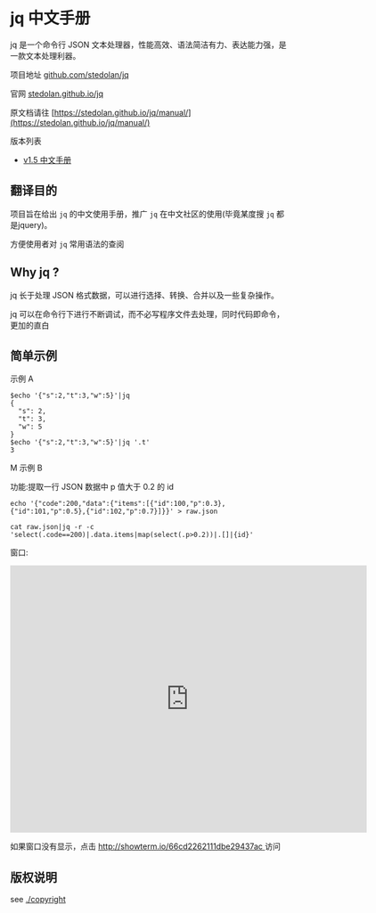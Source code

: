 # jq 中文手册

jq 是一个命令行 JSON 文本处理器，性能高效、语法简洁有力、表达能力强，是一款文本处理利器。

项目地址 [github.com/stedolan/jq](https://github.com/stedolan/jq)

官网 [stedolan.github.io/jq](https://stedolan.github.io/jq/)

原文档请往 [https://stedolan.github.io/jq/manual/](https://stedolan.github.io/jq/manual/)

版本列表

- [v1.5 中文手册](./manual/v1.5/)

## 翻译目的

项目旨在给出 `jq` 的中文使用手册，推广 `jq` 在中文社区的使用(毕竟某度搜 `jq` 都是jquery)。

方便使用者对 `jq` 常用语法的查阅

## Why jq ?

jq 长于处理 JSON 格式数据，可以进行选择、转换、合并以及一些复杂操作。

jq 可以在命令行下进行不断调试，而不必写程序文件去处理，同时代码即命令，更加的直白


## 简单示例

示例 A

```jq
$echo '{"s":2,"t":3,"w":5}'|jq
{
  "s": 2,
  "t": 3,
  "w": 5
}
$echo '{"s":2,"t":3,"w":5}'|jq '.t'
3
```
M
示例 B

功能:提取一行 JSON 数据中 p 值大于 0.2 的 id

```jq
echo '{"code":200,"data":{"items":[{"id":100,"p":0.3},{"id":101,"p":0.5},{"id":102,"p":0.7}]}}' > raw.json

cat raw.json|jq -r -c 'select(.code==200)|.data.items|map(select(.p>0.2))|.[]|{id}'
```

窗口:
<div>
<embed src="http://showterm.io/66cd2262111dbe29437ac" width= 640 height= 480 />
</div>

如果窗口没有显示，点击 [http://showterm.io/66cd2262111dbe29437ac ](http://showterm.io/66cd2262111dbe29437ac) 访问

## 版权说明

see [./copyright](./copyright)
